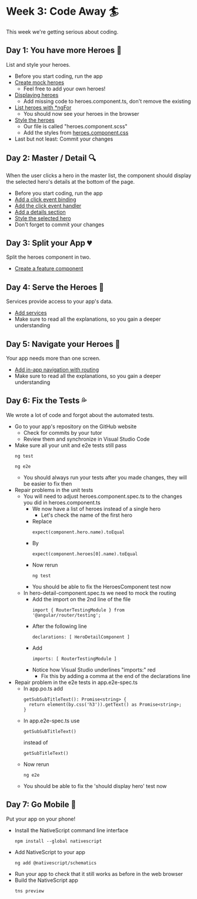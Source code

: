 # Week 3: Code Away :surfer:

This week we're getting serious about coding.

## Day 1: You have more Heroes :two_women_holding_hands:
List and style your heroes.
 - Before you start coding, run the app
 - [Create mock heroes](https://angular.io/tutorial/toh-pt2#create-mock-heroes)
   - Feel free to add your own heroes!
 - [Displaying heroes](https://angular.io/tutorial/toh-pt2#displaying-heroes)
   - Add missing code to heroes.component.ts, don't remove the existing
 - [List heroes with *ngFor](https://angular.io/tutorial/toh-pt2#list-heroes-with-ngfor)
   - You should now see your heroes in the browser
 - [Style the heroes](https://angular.io/tutorial/toh-pt2#style-the-heroes)
   - Our file is called "heroes.component.scss"
   - Add the styles from [heroes.component.css](https://angular.io/tutorial/toh-pt2#final-code-review)
 - Last but not least: Commit your changes
 
## Day 2: Master / Detail :mag:
When the user clicks a hero in the master list, the component should display the selected hero's details at the bottom of the page.
 - Before you start coding, run the app
 - [Add a click event binding](https://angular.io/tutorial/toh-pt2#add-a-click-event-binding)
 - [Add the click event handler](https://angular.io/tutorial/toh-pt2#add-the-click-event-handler)
 - [Add a details section](https://angular.io/tutorial/toh-pt2#add-a-details-section)
 - [Style the selected hero](https://angular.io/tutorial/toh-pt2#style-the-selected-hero)
 - Don't forget to commit your changes
 
## Day 3: Split your App :broken_heart:
Split the heroes component in two. 
 - [Create a feature component](https://angular.io/tutorial/toh-pt3#create-a-feature-component)

## Day 4: Serve the Heroes :nail_care:
Services provide access to your app's data.
 - [Add services](https://angular.io/tutorial/toh-pt4)
 - Make sure to read all the explanations, so you gain a deeper understanding

## Day 5: Navigate your Heroes :ship:
Your app needs more than one screen.
 - [Add in-app navigation with routing](https://angular.io/tutorial/toh-pt5)
 - Make sure to read all the explanations, so you gain a deeper understanding  

## Day 6: Fix the Tests :sweat_drops:
We wrote a lot of code and forgot about the automated tests.
 - Go to your app's repository on the GitHub website
   - Check for commits by your tutor
   - Review them and synchronize in Visual Studio Code
 - Make sure all your unit and e2e tests still pass
   ```
   ng test
   ```
   ```
   ng e2e
   ```
   - You should always run your tests after you made changes, they will be easier to fix then
 - Repair problems in the unit tests
   - You will need to adjust heroes.component.spec.ts to the changes you did in heroes.component.ts
     - We now have a list of heroes instead of a single hero
       - Let's check the name of the first hero
     - Replace
       ```
       expect(component.hero.name).toEqual
       ```
     - By
       ```
       expect(component.heroes[0].name).toEqual
       ```
     - Now rerun
       ```
       ng test
       ```
     - You should be able to fix the HeroesComponent test now
   - In hero-detail-component.spec.ts we need to mock the routing
     - Add the import on the 2nd line of the file
       ```
       import { RouterTestingModule } from '@angular/router/testing';
       ```
     - After the following line
       ```
       declarations: [ HeroDetailComponent ]
       ```
     - Add
       ```
       imports: [ RouterTestingModule ]
       ```
     - Notice how Visual Studio underlines "imports:" red
       - Fix this by adding a comma at the end of the declarations line 
 - Repair problem in the e2e tests in app.e2e-spec.ts
   - In app.po.ts add
     ```
     getSubSubTitleText(): Promise<string> {
       return element(by.css('h3')).getText() as Promise<string>;
     }
     ```
   - In app.e2e-spec.ts use
     ```
     getSubSubTitleText()
     ```
     instead of
     ```
     getSubTitleText()
     ```
   - Now rerun
     ```
     ng e2e
     ```
   - You should be able to fix the 'should display hero' test now

## Day 7: Go Mobile :iphone:
Put your app on your phone!
 - Install the NativeScript command line interface
   ```
   npm install --global nativescript
   ```
 - Add NativeScript to your app
   ```
   ng add @nativescript/schematics
   ```
 - Run your app to check that it still works as before in the web browser
 - Build the NativeScript app
   ```
   tns preview
   ```
